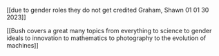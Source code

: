 [[due to gender roles they do not get credited Graham, Shawn 01 01 30 2023]]

[[Bush covers a great many topics from everything to science to gender ideals to innovation to  mathematics to photography to the evolution of machines]]

